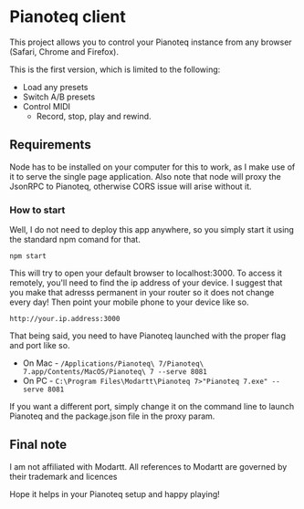 # Pianoteq client

This project allows you to control your Pianoteq instance from any browser (Safari, Chrome and Firefox).

This is the first version, which is limited to the following:

* Load any presets
* Switch A/B presets
* Control MIDI
    * Record, stop, play and rewind.

## Requirements

Node has to be installed on your computer for this to work, as I make use of it to serve the single page application.  Also note that node will proxy the JsonRPC to Pianoteq, otherwise CORS issue will arise without it.

### How to start
Well, I do not need to deploy this app anywhere, so you simply start it using the standard npm comand for that.

    npm start

This will try to open your default browser to localhost:3000.  To access it remotely, you'll need to find the ip address of your device.  I suggest that you make that adresss permanent in your router so it does not change every day!  Then point your mobile phone to your device like so.

    http://your.ip.address:3000

That being said, you need to have Pianoteq launched with the proper flag and port like so.

* On Mac - `/Applications/Pianoteq\ 7/Pianoteq\ 7.app/Contents/MacOS/Pianoteq\ 7 --serve 8081`
* On PC - `C:\Program Files\Modartt\Pianoteq 7>"Pianoteq 7.exe" --serve 8081`

If you want a different port, simply change it on the command line to launch Pianoteq and the package.json file in the proxy param.

## Final note
I am not affiliated with Modartt.  All references to Modartt are governed by their trademark and licences

Hope it helps in your Pianoteq setup and happy playing!